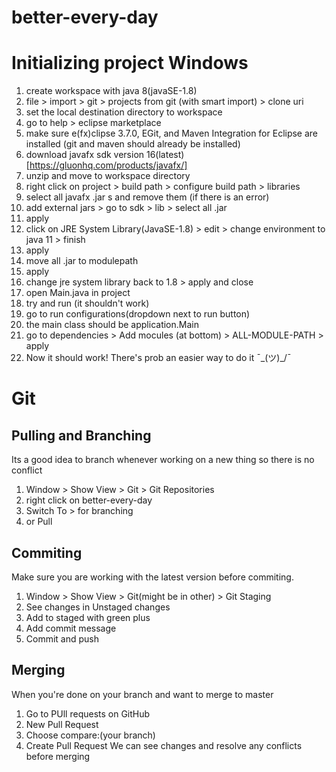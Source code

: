 # better-every-day

# Initializing project Windows
1. create workspace with java 8(javaSE-1.8)
2. file > import > git > projects from git (with smart import) > clone uri
3. set the local destination directory to workspace
4. go to help > eclipse marketplace
5. make sure e(fx)clipse 3.7.0, EGit, and Maven Integration for Eclipse are installed (git and maven should already be installed)
6. download javafx sdk version 16(latest) [https://gluonhq.com/products/javafx/]
7. unzip and move to workspace directory
8. right click on project > build path > configure build path > libraries
9. select all javafx .jar s and remove them (if there is an error)
10. add external jars > go to sdk > lib > select all .jar
11. apply
12. click on JRE System Library(JavaSE-1.8) > edit > change environment to java 11 > finish
13. apply
14. move all .jar to modulepath
15. apply
16. change jre system library back to 1.8 > apply and close
17. open Main.java in project
18. try and run (it shouldn't work)
19. go to run configurations(dropdown next to run button)
20. the main class should be application.Main
21. go to dependencies > Add mocules (at bottom) > ALL-MODULE-PATH > apply
22. Now it should work!
There's prob an easier way to do it ¯\_(ツ)_/¯

# Git
## Pulling and Branching
Its a good idea to branch whenever working on a new thing so there is no conflict
1. Window > Show View > Git > Git Repositories
2. right click on better-every-day
3. Switch To > for branching
4. or Pull

## Commiting
Make sure you are working with the latest version before commiting.
1. Window > Show View > Git(might be in other) > Git Staging
2. See changes in Unstaged changes
3. Add to staged with green plus
4. Add commit message
5. Commit and push

## Merging
When you're done on your branch and want to merge to master
1. Go to PUll requests on GitHub
2. New Pull Request
3. Choose compare:(your branch)
4. Create Pull Request
We can see changes and resolve any conflicts before merging
